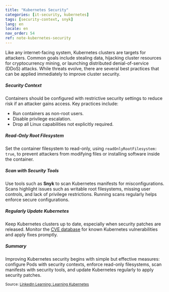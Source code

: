 ```yaml
---
title: "Kubernetes Security"
categories: [it-security, kubernetes]
tags: [security-context, snyk]
lang: en
locale: en
nav_order: 54
ref: note-kubernetes-security
---
```

Like any internet-facing system, Kubernetes clusters are targets for attackers. Common goals include stealing data, hijacking cluster resources for cryptocurrency mining, or launching distributed denial-of-service (DDoS) attacks. While threats evolve, there are several best practices that can be applied immediately to improve cluster security.

##### Security Context
Containers should be configured with restrictive security settings to reduce risk if an attacker gains access. Key practices include:  
- Run containers as non-root users.  
- Disable privilege escalation.  
- Drop all Linux capabilities not explicitly required.  

##### Read-Only Root Filesystem
Set the container filesystem to read-only, using `readOnlyRootFilesystem: true`, to prevent attackers from modifying files or installing software inside the container.

##### Scan with Security Tools
Use tools such as **Snyk** to scan Kubernetes manifests for misconfigurations. Scans highlight issues such as writable root filesystems, missing user controls, and lack of privilege restrictions. Running scans regularly helps enforce secure configurations.

##### Regularly Update Kubernetes
Keep Kubernetes clusters up to date, especially when security patches are released. Monitor the [CVE database](https://cve.mitre.org/) for known Kubernetes vulnerabilities and apply fixes promptly.

##### Summary
Improving Kubernetes security begins with simple but effective measures: configure Pods with security contexts, enforce read-only filesystems, scan manifests with security tools, and update Kubernetes regularly to apply security patches.

<small> Source: [LinkedIn Learning: Learning Kubernetes](https://www.linkedin.com/learning/learning-kubernetes-16086900)</small>
